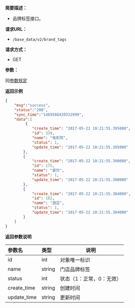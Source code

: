 **简要描述：**

- 品牌标签接口。

**请求URL：**
- `/base_data/v2/brand_tags`

**请求方式：**
- GET

**参数：**

同[参数规定](http://doc.liexiong.cc/#/%E6%8E%A5%E5%8F%A3%E8%A7%84%E5%88%99/%E5%8F%82%E6%95%B0%E8%A7%84%E5%AE%9A)

 **返回示例**

```json
{
    "msg":"success",
    "status":"200",
    "sync_time":"1469586420332999",
    "data":[
         {
            "create_time": "2017-05-22 10:21:55.395000",
            "id": 339,
            "name": "电影院",
            "status": 1,
            "update_time": "2017-05-22 10:21:55.395000"
        },
        {
            "create_time": "2017-05-22 10:21:55.390000",
            "id": 175,
            "name": "餐饮",
            "status": 1,
            "update_time": "2017-05-22 10:21:55.390000"
        },
        {
            "create_time": "2017-05-22 10:21:55.384000",
            "id": 162,
            "name": "酒店",
            "status": 1,
            "update_time": "2017-05-22 10:21:55.384000"
        }
    ]
}
```

 **返回参数说明** 
 
|参数名|类型|说明|
|:-----  |:-----|-----|
|id |int   |对象唯一标识  |
|name |string   |门店品牌标签|
|status|int|状态（1：正常，0：无效）|
|create_time|string|创建时间|
|update_time|string|更新时间|



